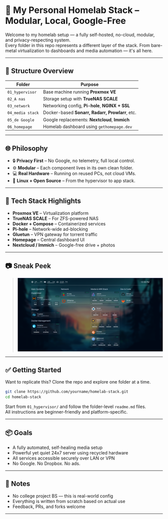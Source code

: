 
# 🧰 My Personal Homelab Stack – Modular, Local, Google-Free

Welcome to my homelab setup — a fully self-hosted, no-cloud, modular, and privacy-respecting system.  
Every folder in this repo represents a different layer of the stack. From bare-metal virtualization to dashboards and media automation — it's all here.

---

## 📂 Structure Overview

| Folder            | Purpose                                          |
|-------------------|--------------------------------------------------|
| `01_hypervisor`   | Base machine running **Proxmox VE**              |
| `02_A nas`        | Storage setup with **TrueNAS SCALE**             |
| `03_network`      | Networking config, **Pi-hole**, **NGINX + SSL**  |
| `04_media stack`  | Docker-based **Sonarr, Radarr, Prowlarr**, etc.  |
| `05_de Google`    | Google replacements: **Nextcloud**, **Immich**   |
| `06_homepage`     | Homelab dashboard using `gethomepage.dev`        |

---

## 🌐 Philosophy

- 🔒 **Privacy First** – No Google, no telemetry, full local control.
- ⚙️ **Modular** – Each component lives in its own clean folder.
- 💻 **Real Hardware** – Running on reused PCs, not cloud VMs.
- 🐧 **Linux + Open Source** – From the hypervisor to app stack.

---

## 🚀 Tech Stack Highlights

- **Proxmox VE** – Virtualization platform
- **TrueNAS SCALE** – For ZFS-powered NAS
- **Docker + Compose** – Containerized services
- **Pi-hole** – Network-wide ad-blocking
- **Gluetun** – VPN gateway for torrent traffic
- **Homepage** – Central dashboard UI
- **Nextcloud / Immich** – Google-free drive + photos

---

## 📷 Sneak Peek

> ![Dashboard Preview](./assets/screenshots/dashboard.png)

---

## ✅ Getting Started

Want to replicate this? Clone the repo and explore one folder at a time.

```bash
git clone https://github.com/yourname/homelab-stack.git
cd homelab-stack
```

Start from `01_hypervisor/` and follow the folder-level `readme.md` files.  
All instructions are beginner-friendly and platform-specific.

---

## 📦 Goals

- A fully automated, self-healing media setup
- Powerful yet quiet 24x7 server using recycled hardware
- All services accessible securely over LAN or VPN
- No Google. No Dropbox. No ads.

---

## 📌 Notes

- No college project BS — this is real-world config
- Everything is written from scratch based on actual use
- Feedback, PRs, and forks welcome

---

